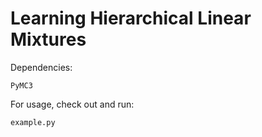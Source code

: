 # Learning Hierarchical Linear Mixtures

Dependencies:

```
PyMC3
```

For usage, check out and run:

```
example.py
```
